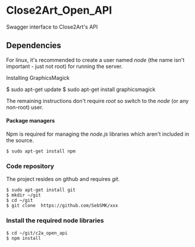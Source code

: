 # Close2Art_Open_API
Swagger interface to Close2Art's API

## Dependencies

For linux, it's recommended to create a user named *node* (the name isn't important - just not root) for running the server.

Installing GraphicsMagick

$ sudo apt-get update
$ sudo apt-get install graphicsmagick
	
The remaining instructions don't require *root* so switch to the *node* (or any non-root) user.

#### Package managers
Npm is required for managing the *node.js* libraries which aren't included in the source.

	$ sudo apt-get install npm

### Code repository
The project resides on github and requires *git*.

	$ sudo apt-get install git
	$ mkdir ~/git
	$ cd ~/git
	$ git clone  https://github.com/SebSMK/xxx
	
### Install the required node libraries

	$ cd ~/git/c2a_open_api
	$ npm install

